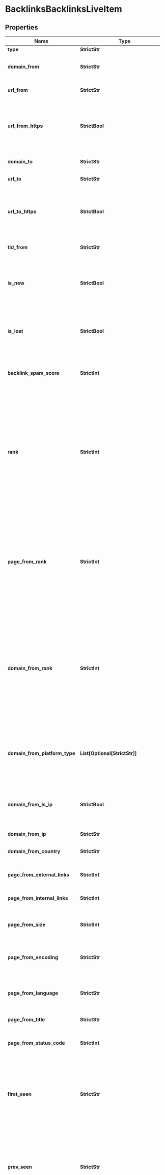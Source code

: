 # BacklinksBacklinksLiveItem


## Properties

| Name | Type | Description | Notes |
|------------ | ------------- | ------------- | -------------|
**type** | **StrictStr** | type of element |[optional]|
**domain_from** | **StrictStr** | domain referring to the target domain or webpage |[optional]|
**url_from** | **StrictStr** | URL of the page where the backlink is found |[optional]|
**url_from_https** | **StrictBool** | indicates whether the referring URL is secured with HTTPS<br>if true, the referring URL is secured with HTTPS |[optional]|
**domain_to** | **StrictStr** | domain the backlink is pointing to |[optional]|
**url_to** | **StrictStr** | URL the backlink is pointing to |[optional]|
**url_to_https** | **StrictBool** | indicates if the URL the backlink is pointing to is secured with HTTPS<br>if true, the URL is secured with HTTPS |[optional]|
**tld_from** | **StrictStr** | top-level domain of the referring URL |[optional]|
**is_new** | **StrictBool** | indicates whether the backlink is new<br>if true, the backlink was found on the page last time our crawler visited it |[optional]|
**is_lost** | **StrictBool** | indicates whether the backlink was removed<br>if true, the backlink or the entire page was removed |[optional]|
**backlink_spam_score** | **StrictInt** | spam score of the backlink<br>learn more about how the metric is calculated on this help center page |[optional]|
**rank** | **StrictInt** | backlink rank<br>rank that the given backlink passes to the target<br>rank is calculated based on the method for node ranking in a linked database – a principle used in the original Google PageRank algorithm<br>learn more about the metric and how it is calculated in this help center article |[optional]|
**page_from_rank** | **StrictInt** | page rank of the referring page<br>page_from_rank is calculated based on the method for node ranking in a linked database – a principle used in the original Google PageRank algorithm<br>learn more about the metric and how it is calculated in this help center article |[optional]|
**domain_from_rank** | **StrictInt** | domain rank of the referring domain<br>domain_from_rank is calculated based on the method for node ranking in a linked database – a principle used in the original Google PageRank algorithm<br>learn more about the metric and how it is calculated in this help center article |[optional]|
**domain_from_platform_type** | **List[Optional[StrictStr]]** | platform types of the referring domain<br>possible values: cms, blogs, ecommerce, message-boards, wikis, news, organization |[optional]|
**domain_from_is_ip** | **StrictBool** | indicates if the domain is IP<br>if true, the domain functions as an IP address and does not have a domain name |[optional]|
**domain_from_ip** | **StrictStr** | IP address of the referring domain |[optional]|
**domain_from_country** | **StrictStr** | ISO country code of the referring domain |[optional]|
**page_from_external_links** | **StrictInt** | number of external links found on the referring page |[optional]|
**page_from_internal_links** | **StrictInt** | number of internal links found on the referring page |[optional]|
**page_from_size** | **StrictInt** | size of the referring page, in bytes<br>example:<br>63357 |[optional]|
**page_from_encoding** | **StrictStr** | character encoding of the referring page<br>example:<br>utf-8 |[optional]|
**page_from_language** | **StrictStr** | language of the referring page<br>in ISO 639-1 format<br>example:<br>en |[optional]|
**page_from_title** | **StrictStr** | title of the referring page |[optional]|
**page_from_status_code** | **StrictInt** | HTTP status code returned by the referring page<br>example:<br>200 |[optional]|
**first_seen** | **StrictStr** | date and time when our crawler found the backlink for the first time<br>in the UTC format: “yyyy-mm-dd hh-mm-ss +00:00”<br>example:<br>2019-11-15 12:57:46 +00:00 |[optional]|
**prev_seen** | **StrictStr** | previous to the most recent date when our crawler visited the backlink<br>in the UTC format: “yyyy-mm-dd hh-mm-ss +00:00”<br>example:<br>2019-11-15 12:57:46 +00:00 |[optional]|
**last_seen** | **StrictStr** | most recent date when our crawler visited the backlink<br>in the UTC format: “yyyy-mm-dd hh-mm-ss +00:00”<br>example:<br>2019-11-15 12:57:46 +00:00 |[optional]|
**item_type** | **StrictStr** | link type<br>possible values:<br>anchor, image, meta, canonical, alternate, redirect |[optional]|
**attributes** | **List[Optional[StrictStr]]** | link attributes of the referring links<br>example:<br>nofollow |[optional]|
**dofollow** | **StrictBool** | indicates whether the backlink is dofollow<br>if false, the backlink is nofollow |[optional]|
**original** | **StrictBool** | indicates whether the backlink was present on the referring page when our crawler first visited it |[optional]|
**alt** | **StrictStr** | alternative text of the image<br>this field will be null if backlink type is not image |[optional]|
**image_url** | **StrictStr** | URL of the image<br>the URL leading to the image on the original resource or DataForSEO storage (in case the original source is not available) |[optional]|
**anchor** | **StrictStr** | anchor text of the backlink |[optional]|
**text_pre** | **StrictStr** | snippet before the anchor text |[optional]|
**text_post** | **StrictStr** | snippet after the anchor text |[optional]|
**semantic_location** | **StrictStr** | indicates semantic element in HTML where the backlink is found<br>you can get the full list of semantic elements here<br>examples:<br>article, section, summary |[optional]|
**links_count** | **StrictInt** | number of identical backlinks found on the referring page |[optional]|
**group_count** | **StrictInt** | indicates total number of backlinks from this domain<br>for example, if mode is set to one_per_domain, this field will indicate the total number of backlinks coming from this domain |[optional]|
**is_broken** | **StrictBool** | indicates whether the backlink is broken<br>if true, the backlink is pointing to a page responding with a 4xx or 5xx status code |[optional]|
**url_to_status_code** | **StrictInt** | status code of the referenced page<br>if the value is null, our crawler hasn’t yet visited the webpage the link is pointing to<br>example:<br>200 |[optional]|
**url_to_spam_score** | **StrictInt** | spam score of the referenced page<br>if the value is null, our crawler hasn’t yet visited the webpage the link is pointing to;<br>learn more about how the metric is calculated on this help center page |[optional]|
**url_to_redirect_target** | **StrictStr** | target url of the redirect<br>target page the redirect is pointing to |[optional]|
**ranked_keywords_info** | **RankedKeywordsInfo** | number of keywords for which the page is ranked in top search results |[optional]|
**is_indirect_link** | **StrictBool** | indicates whether the backlink is an indirect link<br>if true, the backlink is an indirect link pointing to a page that either redirects to url_to, or points to a canonical page |[optional]|
**indirect_link_path** | **List[Optional[BacklinksRedirectInfo]]** | indirect link path<br>indicates a URL or a sequence of URLs that lead to url_to |[optional]|